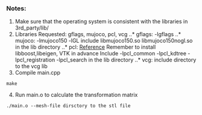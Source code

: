 ### Notes:
1. Make sure that the operating system is consistent with the libraries in 3rd_party/lib/
2. Libraries Requested: gflags, mujoco, pcl, vcg
..* gflags: -lgflags
..* mujoco: -lmujoco150 -lGL include libmujoco150.so libmujoco150nogl.so in the lib directory
..* pcl: [Reference](https://askubuntu.com/questions/916260/how-to-install-point-cloud-library-v1-8-pcl-1-8-0-on-ubuntu-16-04-2-lts-for)
         Remember to install libboost,libeigen, VTK in advance
         Include -lpcl_common -lpcl_kdtree -lpcl_registration -lpcl_search in the lib directory
..* vcg: include directory to the vcg lib
3. Compile main.cpp
```
make
```
4. Run main.o to calculate the transformation matrix
```
./main.o --mesh-file dirsctory to the stl file
```

